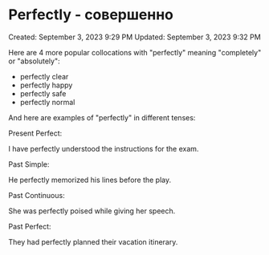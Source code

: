 # Perfectly - совершенно

Created: September 3, 2023 9:29 PM
Updated: September 3, 2023 9:32 PM

Here are 4 more popular collocations with "perfectly" meaning "completely" or "absolutely":

- perfectly clear
- perfectly happy
- perfectly safe
- perfectly normal

And here are examples of "perfectly" in different tenses:

Present Perfect:

I have perfectly understood the instructions for the exam.

Past Simple:

He perfectly memorized his lines before the play.

Past Continuous:

She was perfectly poised while giving her speech.

Past Perfect:

They had perfectly planned their vacation itinerary.